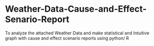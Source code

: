 # Weather-Data-Cause-and-Effect-Senario-Report
To analyze the attached Weather Data and make statistical and Intuitive graph with cause and effect scenario reports using python/ R
